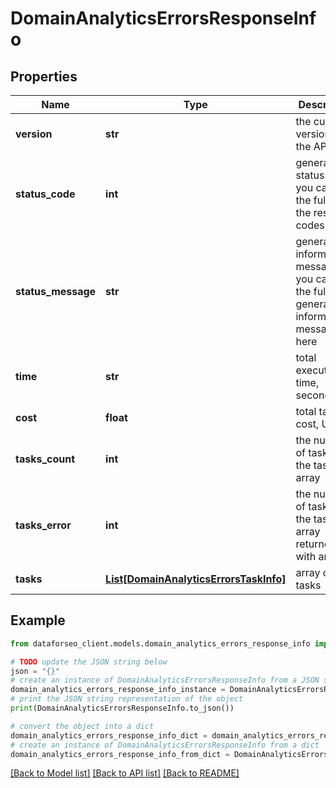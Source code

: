 # DomainAnalyticsErrorsResponseInfo


## Properties

Name | Type | Description | Notes
------------ | ------------- | ------------- | -------------
**version** | **str** | the current version of the API | [optional] 
**status_code** | **int** | general status code you can find the full list of the response codes here | [optional] 
**status_message** | **str** | general informational message you can find the full list of general informational messages here | [optional] 
**time** | **str** | total execution time, seconds | [optional] 
**cost** | **float** | total tasks cost, USD | [optional] 
**tasks_count** | **int** | the number of tasks in the tasks array | [optional] 
**tasks_error** | **int** | the number of tasks in the tasks array returned with an error | [optional] 
**tasks** | [**List[DomainAnalyticsErrorsTaskInfo]**](DomainAnalyticsErrorsTaskInfo.md) | array of tasks | [optional] 

## Example

```python
from dataforseo_client.models.domain_analytics_errors_response_info import DomainAnalyticsErrorsResponseInfo

# TODO update the JSON string below
json = "{}"
# create an instance of DomainAnalyticsErrorsResponseInfo from a JSON string
domain_analytics_errors_response_info_instance = DomainAnalyticsErrorsResponseInfo.from_json(json)
# print the JSON string representation of the object
print(DomainAnalyticsErrorsResponseInfo.to_json())

# convert the object into a dict
domain_analytics_errors_response_info_dict = domain_analytics_errors_response_info_instance.to_dict()
# create an instance of DomainAnalyticsErrorsResponseInfo from a dict
domain_analytics_errors_response_info_from_dict = DomainAnalyticsErrorsResponseInfo.from_dict(domain_analytics_errors_response_info_dict)
```
[[Back to Model list]](../README.md#documentation-for-models) [[Back to API list]](../README.md#documentation-for-api-endpoints) [[Back to README]](../README.md)


